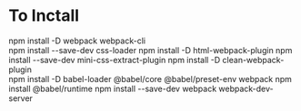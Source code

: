 # To Inctall
npm install -D  webpack webpack-cli   
npm install --save-dev css-loader
npm install -D html-webpack-plugin
npm install --save-dev mini-css-extract-plugin 
npm install -D clean-webpack-plugin   
npm install -D babel-loader @babel/core @babel/preset-env webpack
npm install @babel/runtime
npm install --save-dev webpack webpack-dev-server